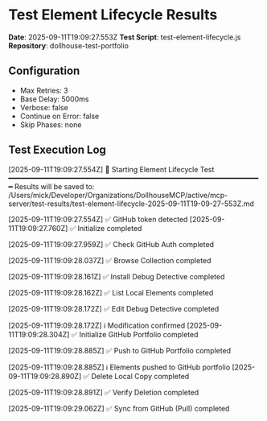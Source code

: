 # Test Element Lifecycle Results

**Date**: 2025-09-11T19:09:27.553Z
**Test Script**: test-element-lifecycle.js
**Repository**: dollhouse-test-portfolio

## Configuration
- Max Retries: 3
- Base Delay: 5000ms
- Verbose: false
- Continue on Error: false
- Skip Phases: none

## Test Execution Log

[2025-09-11T19:09:27.554Z] 🧪 Starting Element Lifecycle Test
━━━━━━━━━━━━━━━━━━━━━━━━━━━━━━━━━━━━━━━━━━━━━━━━━━━━━━━━━━━━
Results will be saved to: /Users/mick/Developer/Organizations/DollhouseMCP/active/mcp-server/test-results/test-element-lifecycle-2025-09-11T19-09-27-553Z.md

[2025-09-11T19:09:27.554Z] ✅ GitHub token detected
[2025-09-11T19:09:27.760Z] ✅ Initialize completed

[2025-09-11T19:09:27.959Z] ✅ Check GitHub Auth completed

[2025-09-11T19:09:28.037Z] ✅ Browse Collection completed

[2025-09-11T19:09:28.161Z] ✅ Install Debug Detective completed

[2025-09-11T19:09:28.162Z] ✅ List Local Elements completed

[2025-09-11T19:09:28.172Z] ✅ Edit Debug Detective completed

[2025-09-11T19:09:28.172Z] ℹ️  Modification confirmed
[2025-09-11T19:09:28.304Z] ✅ Initialize GitHub Portfolio completed

[2025-09-11T19:09:28.885Z] ✅ Push to GitHub Portfolio completed

[2025-09-11T19:09:28.885Z] ℹ️  Elements pushed to GitHub portfolio
[2025-09-11T19:09:28.890Z] ✅ Delete Local Copy completed

[2025-09-11T19:09:28.891Z] ✅ Verify Deletion completed

[2025-09-11T19:09:29.062Z] ✅ Sync from GitHub (Pull) completed

